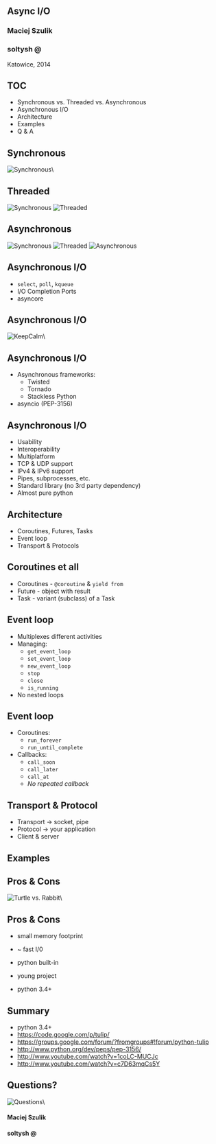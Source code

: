 ## Async I/O ##

### Maciej Szulik ###

### soltysh @ <i class="fa-twitter"></i><i class="fa-github"></i><i class="fa-bitbucket"></i> ###

Katowice, 2014


## TOC ##

* Synchronous vs. Threaded vs. Asynchronous
* Asynchronous I/O
* Architecture
* Examples
* Q & A


## Synchronous ##

![Synchronous](img/sync.png)\ 


## Threaded ##

![Synchronous](img/sync.png)
![Threaded](img/threaded.png)


## Asynchronous ##

![Synchronous](img/sync.png)
![Threaded](img/threaded.png)
![Asynchronous](img/async.png)


## Asynchronous I/O ##

* `select`, `poll`, `kqueue`
* I/O Completion Ports
* asyncore


## Asynchronous I/O ##

![KeepCalm](img/keepcalm.png)\ 


## Asynchronous I/O ##

* Asynchronous frameworks:
    - Twisted
    - Tornado
    - Stackless Python
* asyncio (PEP-3156)


## Asynchronous I/O ##

* Usability
* Interoperability
* Multiplatform
* TCP & UDP support
* IPv4 & IPv6 support
* Pipes, subprocesses, etc.
* Standard library (no 3rd party dependency)
* Almost pure python


## Architecture ##

* Coroutines, Futures, Tasks
* Event loop
* Transport & Protocols


## Coroutines et all ##

* Coroutines - `@coroutine` & `yield from`
* Future - object with result
* Task - variant (subclass) of a Task


## Event loop ##

* Multiplexes different activities
* Managing:
    - `get_event_loop`
    - `set_event_loop`
    - `new_event_loop`
    - `stop`
    - `close`
    - `is_running`
* No nested loops


## Event loop ##

* Coroutines:
    - `run_forever`
    - `run_until_complete`
* Callbacks:
    - `call_soon`
    - `call_later`
    - `call_at`
    - _No repeated callback_


## Transport & Protocol ##

* Transport -> socket, pipe
* Protocol -> your application
* Client & server


## Examples ##


## Pros & Cons ##

![Turtle vs. Rabbit](img/turtlerabbit.png)\ 


## Pros & Cons ##

* small memory footprint
* ~ fast I/0
* python built-in

* young project
* python 3.4+


## Summary ##

* python 3.4+
* https://code.google.com/p/tulip/
* https://groups.google.com/forum/?fromgroups#!forum/python-tulip
* http://www.python.org/dev/peps/pep-3156/
* http://www.youtube.com/watch?v=1coLC-MUCJc
* http://www.youtube.com/watch?v=c7D63mqCs5Y


## Questions? ##

![Questions](img/questions.png)\


#### Maciej Szulik ####

#### soltysh @ <i class="fa-twitter"></i><i class="fa-github"></i><i class="fa-bitbucket"></i> ####

